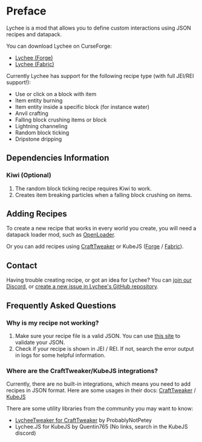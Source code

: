 # Preface

Lychee is a mod that allows you to define custom interactions using JSON recipes and datapack.

You can download Lychee on CurseForge:

- [Lychee (Forge)](https://www.curseforge.com/minecraft/mc-mods/lychee)
- [Lychee (Fabric)](https://www.curseforge.com/minecraft/mc-mods/lychee-fabric)

Currently Lychee has support for the following recipe type (with full JEI/REI support!):

- Use or click on a block with item
- Item entity burning
- Item entity inside a specific block (for instance water)
- Anvil crafting
- Falling block crushing items or block
- Lightning channeling
- Random block ticking
- Dripstone dripping

## Dependencies Information

### Kiwi (Optional)

1. The random block ticking recipe requires Kiwi to work.
2. Creates item breaking particles when a falling block crushing on items.

## Adding Recipes

To create a new recipe that works in every world you create, you will need a datapack loader mod, such as [OpenLoader](https://www.curseforge.com/minecraft/mc-mods/open-loader).

Or you can add recipes using [CraftTweaker](https://www.curseforge.com/minecraft/mc-mods/crafttweaker) or KubeJS ([Forge](https://www.curseforge.com/minecraft/mc-mods/kubejs-forge) / [Fabric](https://www.curseforge.com/minecraft/mc-mods/kubejs-fabric)).

## Contact

Having trouble creating recipe, or got an idea for Lychee? You can [join our Discord](http://discord.snownee.com/), or [create a new issue in Lychee's GitHub repository](https://github.com/Snownee/Lychee/issues).

## Frequently Asked Questions

### Why is my recipe not working?

1. Make sure your recipe file is a valid JSON. You can use [this site](https://jsonlint.com/) to validate your JSON.
2. Check if your recipe is shown in JEI / REI. If not, search the error output in logs for some helpful information.

### Where are the CraftTweaker/KubeJS integrations?

Currently, there are no built-in integrations, which means you need to add recipes in JSON format. Here are some usages in their docs: [CraftTweaker](https://docs.blamejared.com/1.19/en/vanilla/api/recipe/manager/GenericRecipesManager#addJsonRecipe) / [KubeJS](https://mods.latvian.dev/books/kubejs/page/recipeeventjs)

There are some utility libraries from the community you may want to know:

 - [LycheeTweaker for CraftTweaker](https://github.com/ProbablyNotPetey/LycheeTweaker) by ProbablyNotPetey
 - Lychee.JS for KubeJS by Quentin765 (No links, search in the KubeJS discord)
